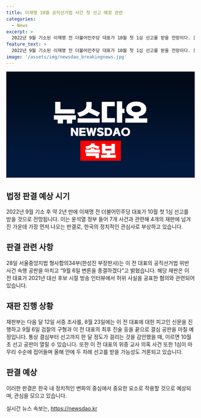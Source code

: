 ```yaml
---
title: 이재명 10월 공직선거법 사건 첫 선고 예정 관련
categories:
  - News
excerpt: >
  2022년 9월 기소된 이재명 전 더불어민주당 대표가 10월 첫 1심 선고를 받을 전망이다. 윤석열 정부 들어 7개 사건과 관련해 4개의 재판에 넘겨진 가운데, 이 전 대표의 공직선거법 위반 사건 속행 공판이 가장 먼저 열릴 예정이다. 해당 공판은 2021년 대선 후보 시절 허위 사실을 공표한 혐의와 관련돼 있으며, 10월 초에 선고 공판이 열릴 것으로 전망된다. 이 외에도 위증 교사 의혹 사건에 대한 1심 선고를 받을 가능성도 있어, 이 전 대표의 재판 관심이 높아질 전망이다.
feature_text: >
  2022년 9월 기소된 이재명 전 더불어민주당 대표가 10월 첫 1심 선고를 받을 전망이다. 윤석열 정부 들어 7개 사건과 관련해 4개의 재판에 넘겨진 가운데, 이 전 대표의 공직선거법 위반 사건 속행 공판이 가장 먼저 열릴 예정이다. 해당 공판은 2021년 대선 후보 시절 허위 사실을 공표한 혐의와 관련돼 있으며, 10월 초에 선고 공판이 열릴 것으로 전망된다. 이 외에도 위증 교사 의혹 사건에 대한 1심 선고를 받을 가능성도 있어, 이 전 대표의 재판 관심이 높아질 전망이다.
image: '/assets/img/newsdao_breakingnews.jpg'
---
```


<p><img src="/assets/img/newsdao_breakingnews.jpg" alt="koreaapp 속보" /></p>

<h2 data-ke-size="size26">법정 판결 예상 시기</h2>

<p data-ke-size="size16">2022년 9월 기소 후 약 2년 만에 이재명 전 더불어민주당 대표가 10월 첫 1심 선고를 받을 것으로 전망됩니다. 이는 윤석열 정부 들어 7개 사건과 관련해 4개의 재판에 넘겨진 가운데 가장 먼저 나오는 판결로, 한국의 정치적인 관심사로 부상하고 있습니다.</p>

<h2 data-ke-size="size26">판결 관련 사항</h2>

<p data-ke-size="size16">28일 서울중앙지법 형사합의34부(한성진 부장판사)는 이 전 대표의 공직선거법 위반 사건 속행 공판을 마치고 “9월 6일 변론을 종결하겠다”고 밝혔습니다. 해당 재판은 이 전 대표가 2021년 대선 후보 시절 방송 인터뷰에서 허위 사실을 공표한 혐의와 관련되어 있습니다.</p>

<h2 data-ke-size="size26">재판 진행 상황</h2>

<p data-ke-size="size16">재판부는 다음 달 12일 서증 조사를, 8월 23일에는 이 전 대표에 대한 피고인 신문을 진행하고 9월 6일 검찰의 구형과 이 전 대표의 최후 진술 등을 끝으로 결심 공판을 마칠 예정입니다. 통상 결심부터 선고까지 한 달 정도가 걸리는 것을 감안했을 때, 이르면 10월 초 선고 공판이 열릴 수 있습니다. 또한 이 전 대표의 위증 교사 의혹 사건 또한 1심이 마무리 수순에 접어들며 올해 안에 두 차례 선고를 받을 가능성도 거론되고 있습니다.</p>

<h2 data-ke-size="size26">판결 예상</h2>

<p data-ke-size="size16">이러한 판결은 한국 내 정치적인 변화의 중심에서 중요한 요소로 작용할 것으로 예상되며, 관심을 모으고 있습니다.</p>
실시간 뉴스 속보는, <a href="https://newsdao.kr" rel="dofollow">https://newsdao.kr</a>


